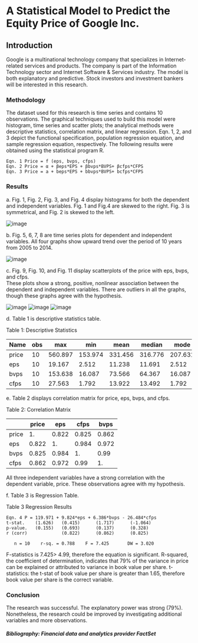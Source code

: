 
# A Statistical Model to Predict the Equity Price of Google Inc.

## Introduction
Google is a multinational technology company that specializes in Internet-related services and products. The company is part of the Information Technology sector and Internet Software & Services industry. The model is both explanatory and predictive. Stock investors and investment bankers will be interested in this research.

### Methodology

The dataset used for this research is time series and contains 10 observations. The graphical techniques used to build this model were histogram, time series and scatter plots; the analytical methods were descriptive statistics, correlation matrix, and linear regression. Eqn. 1, 2, and 3 depict the functional specification, population regression equation, and sample regression equation, respectively. The following results were obtained using the statistical program R.
>
	Eqn. 1 Price = f (eps, bvps, cfps) 
	Eqn. 2 Price = α + βeps*EPS + βbvps*BVPS+ βcfps*CFPS 
	Eqn. 3 Price = a + beps*EPS + bbvps*BVPS+ bcfps*CFPS
>

### Results

a. Fig. 1, Fig. 2, Fig. 3, and Fig. 4 display histograms for both the dependent and independent variables. Fig. 1 and Fig.4 are skewed to the right. Fig. 3 is symmetrical, and Fig. 2 is skewed to the left.

![image](https://user-images.githubusercontent.com/87792252/147893837-949c8793-675d-4a5c-a1ef-e6f53580a1ef.png)

b. Fig. 5, 6, 7, 8 are time series plots for dependent and independent variables. All four graphs show upward trend over the period of 10 years from 2005 to 2014.

![image](https://user-images.githubusercontent.com/87792252/147893849-2e39bb0d-1441-444b-bcca-178b947327d9.png)

c. Fig. 9, Fig. 10, and Fig. 11 display scatterplots of the price with eps, bvps, and cfps.  
These plots show a strong, positive, nonlinear association between the dependent and independent variables. There are outliers in all the graphs, though these graphs agree with the hypothesis.

![image](https://user-images.githubusercontent.com/87792252/147893860-5520e7af-0e10-49ae-acdb-27ca31eb3c82.png)
![image](https://user-images.githubusercontent.com/87792252/147893862-37046a53-df89-4188-8c06-6a3dd663fcd4.png)
![image](https://user-images.githubusercontent.com/87792252/147893864-da752173-ba0a-4036-909b-b5b69c395bb4.png)

d. Table 1 is descriptive statistics table.

Table 1: Descriptive Statistics

|  Name | obs | max      | min      | mean    | median  | mode    | var       | std     | skew   | kurt  |
| ----- | --- | -------- | -------- | ------- | ------- | ------- | --------- | ------- | ------ | ----- |
| price | 10  | 560.897  | 153.974  | 331.456 | 316.776 | 207.631 | 16862.758 | 129.857 | 0.522  | 2.466 |
| eps   | 10  | 19.167   | 2.512    | 11.238  | 11.691  | 2.512   | 34.218    | 5.85    | -0.062 | 1.582 |
| bvps  | 10  | 153.638  | 16.087   | 73.566  | 64.367  | 16.087  | 2113.571  | 45.974  | 0.386  | 1.962 |
| cfps  | 10  | 27.563   | 1.792    | 13.922  | 13.492  | 1.792   | 82.13     | 9.063   | 0.123  | 1.719 |

e. Table 2 displays correlation matrix for price, eps, bvps, and cfps.

Table 2: Correlation Matrix

|       | price  | eps    | cfps   | bvps  |
| ----- | ---    | ------ | ------ | ----- | 
| price | 1.     | 0.822  | 0.825  | 0.862 |
| eps   | 0.822  | 1.     | 0.984  | 0.972 | 
| bvps  | 0.825  | 0.984  | 1.     | 0.99  | 
| cfps  | 0.862  | 0.972  | 0.99   | 1.    | 

All three independent variables have a strong correlation with the dependent variable, price. These observations agree with my hypothesis. 

f. Table 3 is Regression Table. 

Table 3 Regression Results
>
	Eqn. 4 P = 119.971 + 9.824*eps + 6.386*bvps - 26.484*cfps 
	t-stat.    (1.626)   (0.415)      (1.717)      (-1.064)
	p-value.   (0.155)   (0.693)      (0.137)      (0.328)
	r (corr)             (0.822)      (0.862)      (0.825)
>

>
       n = 10    r-sq. = 0.788    F = 7.425       DW = 3.020
>
F-statistics is 7.425> 4.99, therefore the equation is significant.
R-squared, the coefficient of determination, indicates that 79% of the variance in price can be explained or attributed to variance in book value per share. 
t-statistics: the t-stat of book value per share is greater than 1.65, therefore book value per share is the correct variable. 

### Conclusion

The research was successful. The explanatory power was strong (79%). Nonetheless, the research could be improved by investigating additional variables and more observations.

##### Bibliography:  Financial data and analytics provider FactSet




